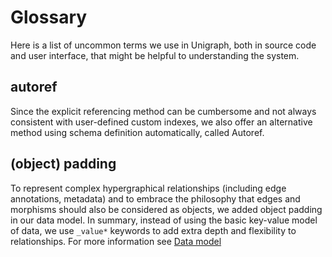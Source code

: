 # Glossary

Here is a list of uncommon terms we use in Unigraph, both in source code and user interface, that might be helpful to understanding the system.

## autoref

Since the explicit referencing method can be cumbersome and not always consistent with user-defined custom indexes, we also offer an alternative method using schema definition automatically, called Autoref.

## (object) padding

To represent complex hypergraphical relationships (including edge annotations, metadata) and to embrace the philosophy that edges and morphisms should also be considered as objects, we added object padding in our data model. In summary, instead of using the basic key-value model of data, we use `_value*` keywords to add extra depth and flexibility to relationships. For more information see [Data model](./data_model.md)